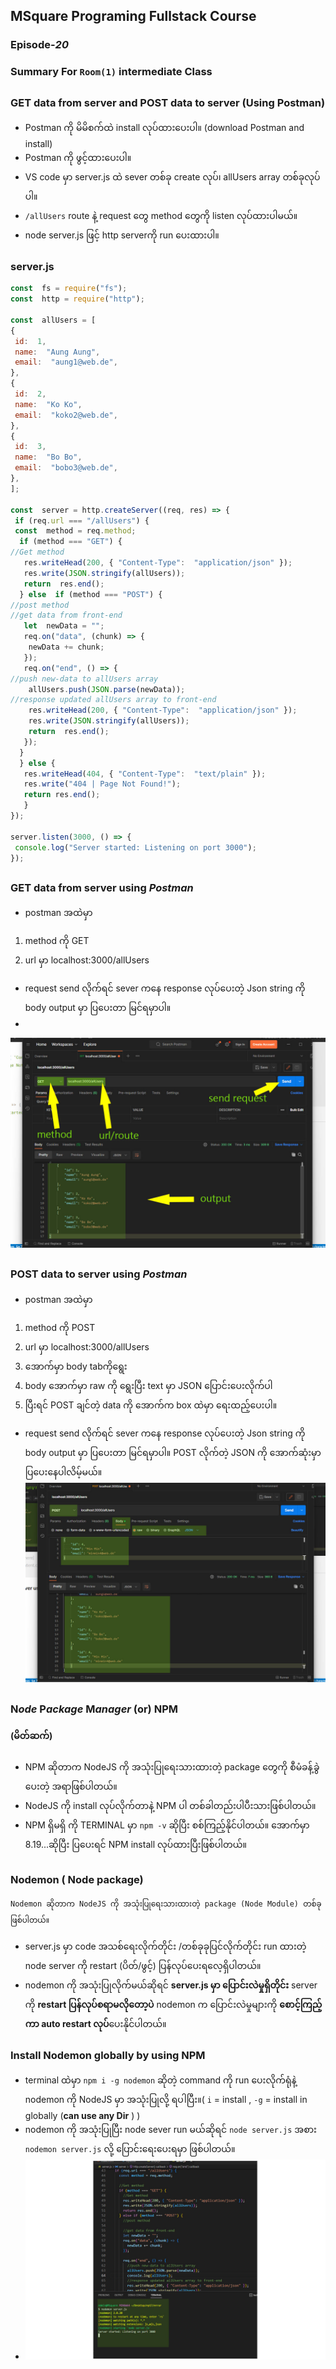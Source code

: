 ﻿## MSquare Programing Fullstack Course
### Episode-*20* 
### Summary For `Room(1)` intermediate Class
##
### GET data from server and POST data to server (Using Postman)

- Postman ကို မိမိစက်ထဲ install လုပ်ထားပေးပါ။ (download Postman and install)
- Postman ကို ဖွင့်ထားပေးပါ။
- VS code မှာ server.js ထဲ sever တစ်ခု create လုပ်၊ allUsers array တစ်ခုလုပ်ပါ။
- `/allUsers`  route နဲ့  request တွေ method တွေကို  listen လုပ်ထားပါမယ်။
- node server.js ဖြင့် http serverကို run ပေးထားပါ။
### server.js
```js
const  fs = require("fs");
const  http = require("http");

const  allUsers = [
{
 id:  1,
 name:  "Aung Aung",
 email:  "aung1@web.de",
},
{
 id:  2,
 name:  "Ko Ko",
 email:  "koko2@web.de",
},
{
 id:  3,
 name:  "Bo Bo",
 email:  "bobo3@web.de",
},
];

const  server = http.createServer((req, res) => {
 if (req.url === "/allUsers") {
 const  method = req.method;
  if (method === "GET") {
//Get method
   res.writeHead(200, { "Content-Type":  "application/json" });
   res.write(JSON.stringify(allUsers));
   return  res.end();
  } else  if (method === "POST") {
//post method
//get data from front-end
   let  newData = "";
   req.on("data", (chunk) => {
    newData += chunk;
   });
   req.on("end", () => {
//push new-data to allUsers array
    allUsers.push(JSON.parse(newData));
//response updated allUsers array to front-end
    res.writeHead(200, { "Content-Type":  "application/json" });
    res.write(JSON.stringify(allUsers));
    return  res.end();
   });
  }
  } else {
   res.writeHead(404, { "Content-Type":  "text/plain" });
   res.write("404 | Page Not Found!");
   return res.end();
   }
});

server.listen(3000, () => {
 console.log("Server started: Listening on port 3000");
});
```
##
### GET data from server using *Postman*
- postman အထဲမှာ
1. method ကို GET
2. url မှာ localhost:3000/allUsers 
- request send လိုက်ရင် sever ကနေ response လုပ်ပေးတဲ့ Json string ကို body output မှာ ပြပေးတာ မြင်ရမှာပါ။
- 
![enter image description here](https://raw.githubusercontent.com/Aungmyanmar32/msquare-fullstack-m2/main/ep20-1-1.jpg)
##
### POST data to server using *Postman*
- postman အထဲမှာ
1. method ကို POST
2. url မှာ localhost:3000/allUsers 
3. အောက်မှာ body tabကိုရွေး
4. body အောက်မှာ raw ကို ရွေးပြီး text  မှာ JSON ပြောင်းပေးလိုက်ပါ
5. ပြီးရင် POST ချင်တဲ့ data ကို  အောက်က box ထဲမှာ ရေးထည့်ပေးပါ။
- request send လိုက်ရင် sever ကနေ response လုပ်ပေးတဲ့ Json string ကို body output မှာ ပြပေးတာ မြင်ရမှာပါ။ POST လိုက်တဲ့ JSON ကို အောက်ဆုံးမှာ ပြပေးနေပါလိမ့်မယ်။
![enter image description here](https://raw.githubusercontent.com/Aungmyanmar32/msquare-fullstack-m2/main/ep20-1-2.jpg)

##
### N*ode* P*ackage* M*anager* (or)  NPM  
#### (မိတ်ဆက်)
- NPM ဆိုတာက NodeJS ကို အသုံးပြုရေးသားထားတဲ့ package တွေကို စီမံခန့်ခွဲ ပေးတဲ့ အရာဖြစ်ပါတယ်။
- NodeJS ကို install   လုပ်လိုက်တာနဲ့ NPM ပါ တစ်ခါတည်းပါပီးသားဖြစ်ပါတယ်။
- NPM ရှိမရှိ ကို TERMINAL မှာ `npm -v` ဆိုပြီး စစ်ကြည့်နိုင်ပါတယ်။
အောက်မှာ 8.19...ဆိုပြီး ပြပေးရင် NPM install လုပ်ထားပြီးဖြစ်ပါတယ်။

##
### Nodemon ( Node package)


    Nodemon ဆိုတာက NodeJS ကို အသုံးပြုရေးသားထားတဲ့ package (Node Module) တစ်ခုဖြစ်ပါတယ်။

 - server.js မှာ code အသစ်ရေးလိုက်တိုင်း /တစ်ခုခုပြင်လိုက်တိုင်း run ထားတဲ့ node server ကို  restart (ပိတ်/ဖွင့်) ပြန်လုပ်ပေးရလေ့ရှိပါတယ်။
 - nodemon ကို အသုံးပြုလိုက်မယ်ဆိုရင် **server.js မှာ ပြောင်းလဲမှုရှိတိုင်း** server ကို **restart ပြန်လုပ်စရာမလိုတော့ပဲ** nodemon က ပြောင်းလဲမှုများကို **စောင့်ကြည့်ကာ auto restart လုပ်**ပေးနိုင်ပါတယ်။
### Install Nodemon  globally by using NPM
 - terminal ထဲမှာ `npm i -g nodemon` ဆိုတဲ့ command ကို run ပေးလိုက်ရုံနဲ့ nodemon ကို NodeJS မှာ အသုံးပြုလို့ ရပါပြီး။( `i` = install , `-g` = install in globally (**can use any Dir** ) )
- nodemon ကို အသုံးပြုပြီး node sever run မယ်ဆိုရင် `node server.js` အစား `nodemon server.js` လို့ ပြောင်းရေးပေးရမှာ ဖြစ်ပါတယ်။
- ![enter image description here](https://raw.githubusercontent.com/Aungmyanmar32/msquare-fullstack-m2/main/ep20-1-3.jpg)
